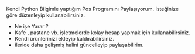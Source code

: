 Kendi Python Bilgimle yaptığım Pos Programını Paylaşıyorum. İsteğinize göre düzenleyip kullanabilirsiniz.
- Ne işe Yarar ?
- Kafe , pastane vb. işletmelerde kolay hesap yapmak için kullanabilirsiniz.
- Kendi ürünlerinizi ekleyip kaldırabilirsiniz.
- ileride daha gelişmiş halini güncelleyip paylaşabilirim.
